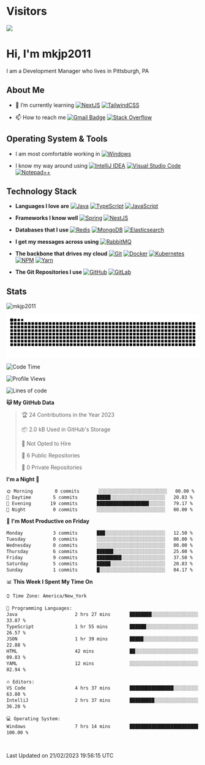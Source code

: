 # Visitors

[![](https://el-psy-congroo-counter.glitch.me/count.svg)](https://glitch.com/~el-psy-congroo-counter)

# Hi, I'm mkjp2011

I am a Development Manager who lives in Pittsburgh, PA

## About Me

- 🌱 I’m currently learning [![NextJS](https://img.shields.io/badge/Next-black??style=flat-square&logo=next.js&logoColor=white)](https://www.elastic.co/) [![TailwindCSS](https://img.shields.io/badge/tailwindcss-%2338B2AC.svg?style=flat-square&logo=tailwind-css&logoColor=white)]()

- 📫 How to reach me [![Gmail Badge](https://img.shields.io/badge/-gmail-c14438?style=flat-square&logo=Gmail&logoColor=ffffff)](mailto:mkjp2011@gmail.com) [![Stack Overflow](https://img.shields.io/badge/-Stackoverflow-FE7A16?style=?style=flat-square&logo=stack-overflow&logoColor=white)]()

## Operating System & Tools

* I am most comfortable working in [![Windows](https://img.shields.io/badge/Windows-0078D6?style=flat-square&logo=windows&logoColor=white)](https://www.microsoft.com/en-us/windows/windows-11)

* I know my way around using [![IntelliJ IDEA](https://img.shields.io/badge/IDE-IntelliJIDEA-000000.svg?style=flat-square&logo=intellij-idea&logoColor=white)](https://www.jetbrains.com/idea/)
[![Visual Studio Code](https://img.shields.io/badge/IDE-Visual%20Studio%20Code-0078d7.svg?style=flat-square&logo=visual-studio-code&logoColor=white)](https://code.visualstudio.com/)
[![Notepad++](https://img.shields.io/badge/Notepad++-90E59A.svg?style=flat-square&logo=notepad%2b%2b&logoColor=black)](https://notepad-plus-plus.org/downloads/)

## Technology Stack

* **Languages I love are** [![Java](https://img.shields.io/badge/Java-%23ED8B00.svg?style=flat-square&logo=java&logoColor=white)](https://www.python.org/)
[![TypeScript](https://img.shields.io/badge/-typescript-%23007ACC.svg?style=flat-square&logo=typescript&logoColor=white)](https://www.typescriptlang.org/)
[![JavaScript](https://img.shields.io/badge/-JavaScript-%23F7DF1C?style=flat-square&logo=javascript&logoColor=000000&labelColor=%23F7DF1C&color=%23FFCE5A)](https://www.javascript.com/)

* **Frameworks I know well** [![Spring](https://img.shields.io/badge/-spring-%236DB33F.svg?style=flat-square&logo=spring&logoColor=white)](https://spring.io/)
[![NestJS](https://img.shields.io/badge/-nestjs-%23E0234E.svg?style=flat-square&logo=nestjs&logoColor=white)](https://nestjs.com/)

* **Databases that I use** [![Redis](https://img.shields.io/badge/-Redis-DC382D?style=flat-square&logo=Redis&logoColor=ffffff)](https://redis.io/)
[![MongoDB](https://img.shields.io/badge/-MongoDB-47A248?style=flat-square&logo=MongoDB&logoColor=ffffff)](https://www.mongodb.com/)
[![Elasticsearch](https://img.shields.io/badge/-Elasticsearch-005571?style=flat-square&logo=Elasticsearch&logoColor=ffffff)](https://www.elastic.co/)

* **I get my messages across using** [![RabbitMQ](https://img.shields.io/badge/-RabbitMQ-FF6600?style=flat-square&logo=RabbitMQ&logoColor=ffffff)](https://www.rabbitmq.com/)

* **The backbone that drives my cloud** [![Git](https://img.shields.io/badge/-Git-%23F05032?style=flat-square&logo=git&logoColor=%23ffffff)](https://git-scm.com/)
[![Docker](https://img.shields.io/badge/-Docker-2496ED?style=flat-square&logo=docker&logoColor=ffffff)](https://www.docker.com/)
[![Kubernetes](https://img.shields.io/badge/-Kubernetes-326CE5?style=flat-square&logo=Kubernetes&logoColor=ffffff)](https://kubernetes.io/) 
[![NPM](https://img.shields.io/badge/NPM-%23CB3837.svg?style=flat-square&logo=npm&logoColor=white)](https://www.npmjs.com/)
[![Yarn](https://img.shields.io/badge/yarn-%232C8EBB.svg?style=flat-square&logo=yarn&logoColor=white)](https://yarnpkg.com/)

* **The Git Repositories I use** [![GitHub](https://img.shields.io/badge/github-%23121011.svg?style=flat-square&logo=github&logoColor=white)](https://github.com/)
[![GitLab](https://img.shields.io/badge/gitlab-%23181717.svg?style=flat-square&logo=gitlab&logoColor=white)](https://about.gitlab.com/)

## Stats

<p><img src="https://github-readme-stats.vercel.app/api?username=mkjp2011&show_icons=true&theme=dracula" alt="mkjp2011" /></p>

![snake gif](https://github.com/mkjp2011/mkjp2011/blob/542c402303ab0ccc75e28f4214b6a2f03a7880a9/github-contribution-grid-snake-dark.svg)

<!--START_SECTION:waka-->
![Code Time](http://img.shields.io/badge/Code%20Time-13%20hrs%2031%20mins-blue)

![Profile Views](http://img.shields.io/badge/Profile%20Views-162-blue)

![Lines of code](https://img.shields.io/badge/From%20Hello%20World%20I%27ve%20Written-0%20lines%20of%20code-blue)

**🐱 My GitHub Data** 

> 🏆 24 Contributions in the Year 2023
 > 
> 📦 2.0 kB Used in GitHub's Storage 
 > 
> 🚫 Not Opted to Hire
 > 
> 📜 6 Public Repositories 
 > 
> 🔑 0 Private Repositories  
 > 
**I'm a Night 🦉** 

```text
🌞 Morning        0 commits       ░░░░░░░░░░░░░░░░░░░░░░░░░   00.00 % 
🌆 Daytime        5 commits       █████░░░░░░░░░░░░░░░░░░░░   20.83 % 
🌃 Evening       19 commits       ███████████████████░░░░░░   79.17 % 
🌙 Night          0 commits       ░░░░░░░░░░░░░░░░░░░░░░░░░   00.00 % 

```
📅 **I'm Most Productive on Friday** 

```text
Monday           3 commits       ███░░░░░░░░░░░░░░░░░░░░░░   12.50 % 
Tuesday          0 commits       ░░░░░░░░░░░░░░░░░░░░░░░░░   00.00 % 
Wednesday        0 commits       ░░░░░░░░░░░░░░░░░░░░░░░░░   00.00 % 
Thursday         6 commits       ██████░░░░░░░░░░░░░░░░░░░   25.00 % 
Friday           9 commits       █████████░░░░░░░░░░░░░░░░   37.50 % 
Saturday         5 commits       █████░░░░░░░░░░░░░░░░░░░░   20.83 % 
Sunday           1 commits       █░░░░░░░░░░░░░░░░░░░░░░░░   04.17 % 

```


📊 **This Week I Spent My Time On** 

```text
⌚︎ Time Zone: America/New_York

💬 Programming Languages: 
Java                     2 hrs 27 mins       ████████░░░░░░░░░░░░░░░░░   33.87 % 
TypeScript               1 hr 55 mins        ██████░░░░░░░░░░░░░░░░░░░   26.57 % 
JSON                     1 hr 39 mins        █████░░░░░░░░░░░░░░░░░░░░   22.88 % 
HTML                     42 mins             ██░░░░░░░░░░░░░░░░░░░░░░░   09.83 % 
YAML                     12 mins             ░░░░░░░░░░░░░░░░░░░░░░░░░   02.94 % 

🔥 Editors: 
VS Code                  4 hrs 37 mins       ████████████████░░░░░░░░░   63.80 % 
IntelliJ                 2 hrs 37 mins       █████████░░░░░░░░░░░░░░░░   36.20 % 

💻 Operating System: 
Windows                  7 hrs 14 mins       █████████████████████████   100.00 % 

```

```text


```



 Last Updated on 21/02/2023 19:56:15 UTC
<!--END_SECTION:waka-->